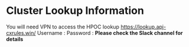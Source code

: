 # Cluster Lookup Information

You will need VPN to access the HPOC lookup
https://lookup.apj-cxrules.win/
Username :
Password : **Please check the Slack channel for details**
